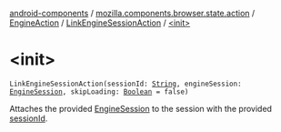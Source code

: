 [android-components](../../../index.md) / [mozilla.components.browser.state.action](../../index.md) / [EngineAction](../index.md) / [LinkEngineSessionAction](index.md) / [&lt;init&gt;](./-init-.md)

# &lt;init&gt;

`LinkEngineSessionAction(sessionId: `[`String`](https://kotlinlang.org/api/latest/jvm/stdlib/kotlin/-string/index.html)`, engineSession: `[`EngineSession`](../../../mozilla.components.concept.engine/-engine-session/index.md)`, skipLoading: `[`Boolean`](https://kotlinlang.org/api/latest/jvm/stdlib/kotlin/-boolean/index.html)` = false)`

Attaches the provided [EngineSession](../../../mozilla.components.concept.engine/-engine-session/index.md) to the session with the provided [sessionId](session-id.md).

